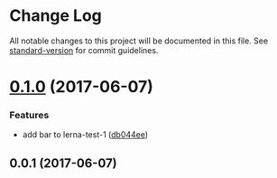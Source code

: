 # Change Log

All notable changes to this project will be documented in this file.
See [standard-version](https://github.com/conventional-changelog/standard-version) for commit guidelines.

<a name="0.1.0"></a>
# [0.1.0](https://github.com/satazor/lerna-test/compare/@satazor/lerna-test-1@0.0.1...@satazor/lerna-test-1@0.1.0) (2017-06-07)


### Features

* add bar to lerna-test-1 ([db044ee](https://github.com/satazor/lerna-test/commit/db044ee))




<a name="0.0.1"></a>
## 0.0.1 (2017-06-07)
